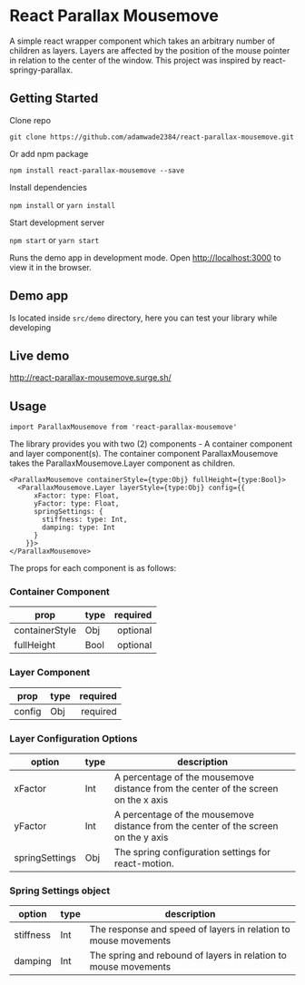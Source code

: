 # React Parallax Mousemove
A simple react wrapper component which takes an arbitrary number of children as layers. Layers are affected by the position of the mouse pointer in relation to the center of the window. This project was inspired by react-springy-parallax.

## Getting Started

Clone repo

````
git clone https://github.com/adamwade2384/react-parallax-mousemove.git
````

Or add npm package

```
npm install react-parallax-mousemove --save
```

Install dependencies

`npm install` or `yarn install`

Start development server

`npm start` or `yarn start`

Runs the demo app in development mode.
Open [http://localhost:3000](http://localhost:3000) to view it in the browser.

## Demo app

Is located inside `src/demo` directory, here you can test your library while developing

## Live demo

http://react-parallax-mousemove.surge.sh/

## Usage

`import ParallaxMousemove from 'react-parallax-mousemove'`

The library provides you with two (2) components - A container component and layer component(s). The container component ParallaxMousemove takes the ParallaxMousemove.Layer component as children.

  ```
  <ParallaxMousemove containerStyle={type:Obj} fullHeight={type:Bool}>
    <ParallaxMousemove.Layer layerStyle={type:Obj} config={{
        xFactor: type: Float,
        yFactor: type: Float,
        springSettings: {
          stiffness: type: Int,
          damping: type: Int
        }
      }}>
  </ParallaxMousemove>
  ```

The props for each component is as follows:

### Container Component

| prop | type | required  |
| ------ | ------ | -----: |
|  containerStyle  |  Obj  |   optional  |
|  fullHeight  |  Bool  |   optional  |

### Layer Component

| prop | type | required  |
| ------ | ------ | -----: |
|  config  |  Obj  |   required  |

### Layer Configuration Options

| option | type | description  |
| ------ | ------ | ----- |
|  xFactor  |  Int  |   A percentage of the mousemove distance from the center of the screen on the x axis  |
|  yFactor  |  Int  |   A percentage of the mousemove distance from the center of the screen on the y axis  |
|  springSettings  |  Obj  |   The spring configuration settings for react-motion.  |

### Spring Settings object

| option | type | description  |
| ------ | ------ | ----- |
|  stiffness  |  Int  |   The response and speed of layers in relation to mouse movements  |
|  damping  |  Int  |  The spring and rebound of layers in relation to mouse movements |
